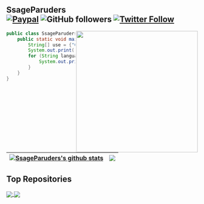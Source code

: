 [paypal-badge]: https://img.shields.io/badge/Paypal-Donate!-%2300457C.svg?logo=paypal&style=flat-square
[paypal-link]: https://www.paypal.com/donate?hosted_button_id=NKQEXWK3RQDPQ&source=url 

## SsageParuders <br>[![Paypal][paypal-badge]][paypal-link] <img alt="GitHub followers" src="https://img.shields.io/github/followers/SsageParuders?style=social" /> <a href="https://twitter.com/SsageP"><img alt="Twitter Follow" src="https://img.shields.io/twitter/follow/SsageP?style=social"></a>

<img align="right" width="320" src="https://i.imgur.com/ugWb6BU.gif" />

```java
public class SsageParuders {
    public static void main(String[] args) {
        String[] use = {"C","C++","Java","Assembly","Python"};
        System.out.print("I'm learning:\t");
        for (String language:use) {
            System.out.print(language+"\t");
        }
    }
}
```

| <a href="https://github.com/SsageParuders"><img align="center" src="https://github-readme-stats.vercel.app/api?username=SsageParuders&show_icons=true&include_all_commits=true&theme=github_dark&hide_border=true" alt="SsageParuders's github stats" /></a> | <a href="https://github.com/SsageParuders"><img align="center" src="https://github-readme-stats.vercel.app/api/top-langs/?username=SsageParuders&layout=compact&theme=github_dark&hide_border=true&hide=html,TeX" /></a> |
| ------------- | ------------- |

## Top Repositories
<a href="https://github.com/SsageParuders/SsageParuders">
  <img align="center" src="https://github-readme-stats.vercel.app/api/pin/?username=SsageParuders&repo=SsageParuders&theme=radical" />
</a>
<a href="https://github.com/SsageParuders/HQ_Notes">
  <img align="center" src="https://github-readme-stats.vercel.app/api/pin/?username=SsageParuders&repo=HQ_Notes&theme=radical" />
</a>

<br />
<br />

